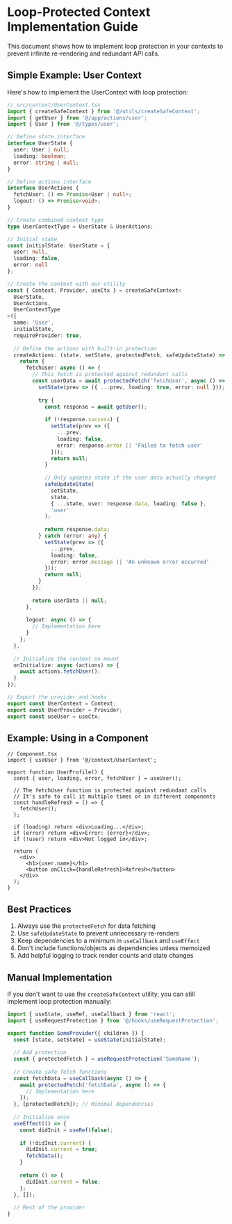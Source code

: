 # Loop-Protected Context Implementation Guide

This document shows how to implement loop protection in your contexts to prevent infinite re-rendering and redundant API calls.

## Simple Example: User Context

Here's how to implement the UserContext with loop protection:

```typescript
// src/context/UserContext.tsx
import { createSafeContext } from '@/utils/createSafeContext';
import { getUser } from '@/app/actions/user';
import { User } from '@/types/user';

// Define state interface
interface UserState {
  user: User | null;
  loading: boolean;
  error: string | null;
}

// Define actions interface
interface UserActions {
  fetchUser: () => Promise<User | null>;
  logout: () => Promise<void>;
}

// Create combined context type
type UserContextType = UserState & UserActions;

// Initial state
const initialState: UserState = {
  user: null,
  loading: false,
  error: null
};

// Create the context with our utility
const { Context, Provider, useCtx } = createSafeContext<
  UserState, 
  UserActions, 
  UserContextType
>({
  name: 'User',
  initialState,
  requireProvider: true,
  
  // Define the actions with built-in protection
  createActions: (state, setState, protectedFetch, safeUpdateState) => {
    return {
      fetchUser: async () => {
        // This fetch is protected against redundant calls
        const userData = await protectedFetch('fetchUser', async () => {
          setState(prev => ({ ...prev, loading: true, error: null }));
          
          try {
            const response = await getUser();
            
            if (!response.success) {
              setState(prev => ({
                ...prev,
                loading: false,
                error: response.error || 'Failed to fetch user'
              }));
              return null;
            }
            
            // Only updates state if the user data actually changed
            safeUpdateState(
              setState,
              state,
              { ...state, user: response.data, loading: false },
              'user'
            );
            
            return response.data;
          } catch (error: any) {
            setState(prev => ({
              ...prev,
              loading: false,
              error: error.message || 'An unknown error occurred'
            }));
            return null;
          }
        });
        
        return userData || null;
      },
      
      logout: async () => {
        // Implementation here
      }
    };
  },
  
  // Initialize the context on mount
  onInitialize: async (actions) => {
    await actions.fetchUser();
  }
});

// Export the provider and hooks
export const UserContext = Context;
export const UserProvider = Provider;
export const useUser = useCtx;
```

## Example: Using in a Component

```tsx
// Component.tsx
import { useUser } from '@/context/UserContext';

export function UserProfile() {
  const { user, loading, error, fetchUser } = useUser();
  
  // The fetchUser function is protected against redundant calls
  // It's safe to call it multiple times or in different components
  const handleRefresh = () => {
    fetchUser();
  };
  
  if (loading) return <div>Loading...</div>;
  if (error) return <div>Error: {error}</div>;
  if (!user) return <div>Not logged in</div>;
  
  return (
    <div>
      <h1>{user.name}</h1>
      <button onClick={handleRefresh}>Refresh</button>
    </div>
  );
}
```

## Best Practices

1. Always use the `protectedFetch` for data fetching
2. Use `safeUpdateState` to prevent unnecessary re-renders
3. Keep dependencies to a minimum in `useCallback` and `useEffect`
4. Don't include functions/objects as dependencies unless memoized
5. Add helpful logging to track render counts and state changes

## Manual Implementation

If you don't want to use the `createSafeContext` utility, you can still implement loop protection manually:

```typescript
import { useState, useRef, useCallback } from 'react';
import { useRequestProtection } from '@/hooks/useRequestProtection';

export function SomeProvider({ children }) {
  const [state, setState] = useState(initialState);
  
  // Add protection
  const { protectedFetch } = useRequestProtection('SomeName');
  
  // Create safe fetch functions
  const fetchData = useCallback(async () => {
    await protectedFetch('fetchData', async () => {
      // Implementation here
    });
  }, [protectedFetch]); // Minimal dependencies
  
  // Initialize once
  useEffect(() => {
    const didInit = useRef(false);
    
    if (!didInit.current) {
      didInit.current = true;
      fetchData();
    }
    
    return () => {
      didInit.current = false;
    };
  }, []);
  
  // Rest of the provider
}
``` 